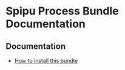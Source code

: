 # Spipu Process Bundle Documentation

## Documentation

  * [How to install this bundle](./install.md)

